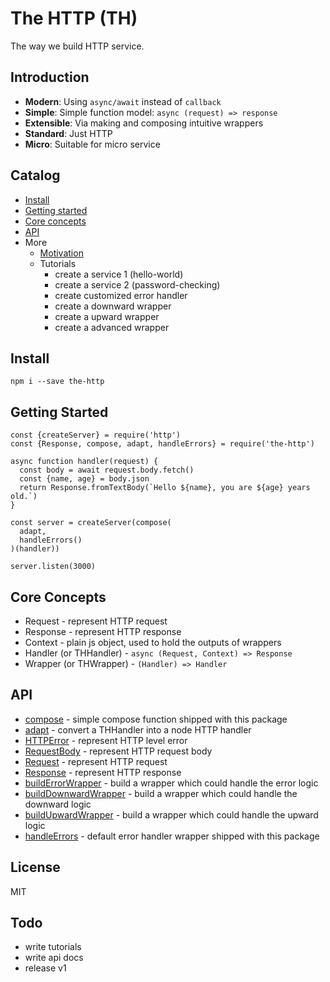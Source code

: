# The HTTP (TH)

The way we build HTTP service.

## Introduction

- **Modern**: Using `async/await` instead of `callback`
- **Simple**: Simple function model: `async (request) => response`
- **Extensible**: Via making and composing intuitive wrappers
- **Standard**: Just HTTP
- **Micro**: Suitable for micro service

## Catalog

- [Install](#install)
- [Getting started](#getting-started)
- [Core concepts](#core-concepts)
- [API](#api)
- More
  - [Motivation](./docs/motivation.md)
  - Tutorials
    - create a service 1 (hello-world)
    - create a service 2 (password-checking)
    - create customized error handler
    - create a downward wrapper
    - create a upward wrapper
    - create a advanced wrapper

## Install

```
npm i --save the-http
```

## Getting Started

```ecmascript 6
const {createServer} = require('http')
const {Response, compose, adapt, handleErrors} = require('the-http') 

async function handler(request) {
  const body = await request.body.fetch()
  const {name, age} = body.json
  return Response.fromTextBody(`Hello ${name}, you are ${age} years old.`)
}

const server = createServer(compose(
  adapt,
  handleErrors()
)(handler))

server.listen(3000)
```

## Core Concepts

- Request - represent HTTP request
- Response - represent HTTP response
- Context - plain js object, used to hold the outputs of wrappers
- Handler (or THHandler) - `async (Request, Context) => Response`
- Wrapper (or THWrapper) - `(Handler) => Handler`

## API

- [compose](./lib/compose.js) - simple compose function shipped with this package
- [adapt](./lib/adapt.js) - convert a THHandler into a node HTTP handler
- [HTTPError](./lib/http-error.js) - represent HTTP level error
- [RequestBody](./lib/request-body.js) - represent HTTP request body
- [Request](./lib/request.js) - represent HTTP request
- [Response](./lib/response.js) - represent HTTP response
- [buildErrorWrapper](./lib/build-error-wrapper.js) - build a wrapper which could handle the error logic
- [buildDownwardWrapper](./lib/build-downward-wrapper.js) - build a wrapper which could handle the downward logic
- [buildUpwardWrapper](./lib/build-upward-wrapper.js) - build a wrapper which could handle the upward logic
- [handleErrors](./lib/wrappers/handle-errors.js) - default error handler wrapper shipped with this package

## License

MIT

## Todo

- write tutorials
- write api docs
- release v1